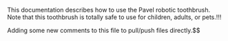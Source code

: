 This documentation describes how to use the Pavel robotic toothbrush.
Note that this toothbrush is totally safe to use for children, adults, or pets.!!!

Adding some new comments to this file to pull/push files directly.$$
